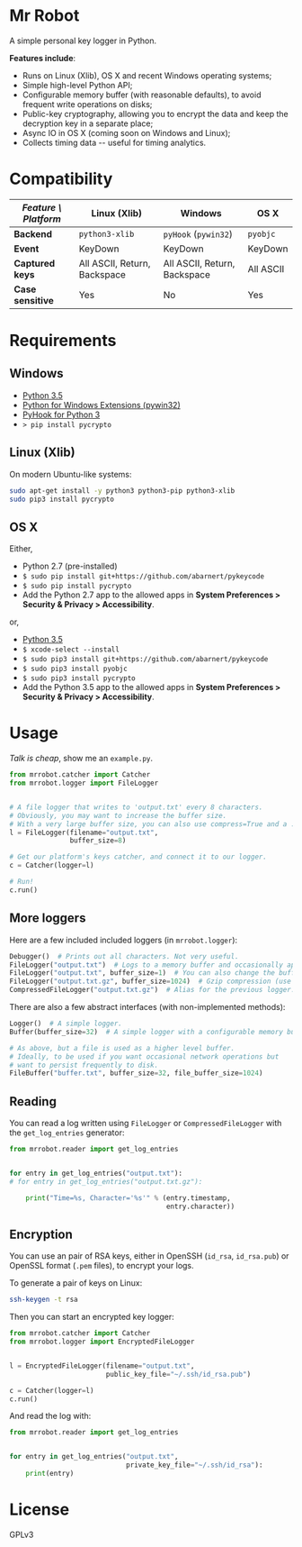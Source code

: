 # Mr Robot

A simple personal key logger in Python.


**Features include**:

* Runs on Linux (Xlib), OS X and recent Windows operating systems;
* Simple high-level Python API;
* Configurable memory buffer (with reasonable defaults), to avoid frequent write operations on disks;
* Public-key cryptography, allowing you to encrypt the data and keep the decryption key in a separate place;
* Async IO in OS X (coming soon on Windows and Linux);
* Collects timing data -- useful for timing analytics.


# Compatibility

| *Feature \ Platform* | **Linux (Xlib)**             | **Windows**                  | **OS X**  |
|----------------------|------------------------------|------------------------------|-----------|
| **Backend**          | `python3-xlib`               | `pyHook` (`pywin32`)         | `pyobjc`  |
| **Event**            | KeyDown                      | KeyDown                      | KeyDown   |
| **Captured keys**    | All ASCII, Return, Backspace | All ASCII, Return, Backspace | All ASCII |
| **Case sensitive**   | Yes                          | No                           | Yes       |


# Requirements

## Windows

* [Python 3.5](https://www.python.org/downloads/)
* [Python for Windows Extensions (pywin32)](https://sourceforge.net/projects/pywin32/files/pywin32/)
* [PyHook for Python 3](http://www.lfd.uci.edu/~gohlke/pythonlibs/#pyhook)
* `> pip install pycrypto`

## Linux (Xlib)

On modern Ubuntu-like systems:

```bash
sudo apt-get install -y python3 python3-pip python3-xlib
sudo pip3 install pycrypto
```

## OS X

Either,

* Python 2.7 (pre-installed)
* `$ sudo pip install git+https://github.com/abarnert/pykeycode`
* `$ sudo pip install pycrypto`
* Add the Python 2.7 app to the allowed apps in **System Preferences > Security & Privacy > Accessibility**.


or,

* [Python 3.5](https://www.python.org/downloads/)
* `$ xcode-select --install`
* `$ sudo pip3 install git+https://github.com/abarnert/pykeycode`
* `$ sudo pip3 install pyobjc`
* `$ sudo pip3 install pycrypto`
* Add the Python 3.5 app to the allowed apps in **System Preferences > Security & Privacy > Accessibility**.



# Usage

*Talk is cheap*, show me an `example.py`.

```python
from mrrobot.catcher import Catcher
from mrrobot.logger import FileLogger


# A file logger that writes to 'output.txt' every 8 characters.
# Obviously, you may want to increase the buffer size.
# With a very large buffer size, you can also use compress=True and a .gz filename.
l = FileLogger(filename="output.txt",
               buffer_size=8)

# Get our platform's keys catcher, and connect it to our logger.
c = Catcher(logger=l)

# Run!
c.run()

```

## More loggers

Here are a few included included loggers (in `mrrobot.logger`):

```python
Debugger()  # Prints out all characters. Not very useful.
FileLogger("output.txt")  # Logs to a memory buffer and occasionally append text to a file.
FileLogger("output.txt", buffer_size=1)  # You can also change the buffer size.
FileLogger("output.txt.gz", buffer_size=1024)  # Gzip compression (use only with large buffer sizes).
CompressedFileLogger("output.txt.gz")  # Alias for the previous logger.
```

There are also a few abstract interfaces (with non-implemented methods):

```python
Logger()  # A simple logger.
Buffer(buffer_size=32)  # A simple logger with a configurable memory buffer.

# As above, but a file is used as a higher level buffer.
# Ideally, to be used if you want occasional network operations but
# want to persist frequently to disk.
FileBuffer("buffer.txt", buffer_size=32, file_buffer_size=1024)
```

## Reading

You can read a log written using `FileLogger` or `CompressedFileLogger` with the `get_log_entries` generator:

```python
from mrrobot.reader import get_log_entries


for entry in get_log_entries("output.txt"):
# for entry in get_log_entries("output.txt.gz"):

    print("Time=%s, Character='%s'" % (entry.timestamp,
                                       entry.character))
```

## Encryption

You can use an pair of RSA keys, either in OpenSSH (`id_rsa`, `id_rsa.pub`) or
OpenSSL format (`.pem` files), to encrypt your logs.

To generate a pair of keys on Linux:
```bash
ssh-keygen -t rsa
```

Then you can start an encrypted key logger:

```python
from mrrobot.catcher import Catcher
from mrrobot.logger import EncryptedFileLogger


l = EncryptedFileLogger(filename="output.txt",
                        public_key_file="~/.ssh/id_rsa.pub")

c = Catcher(logger=l)
c.run()
```

And read the log with:

```python
from mrrobot.reader import get_log_entries


for entry in get_log_entries("output.txt",
                             private_key_file="~/.ssh/id_rsa"):
    print(entry)
```



# License

GPLv3

